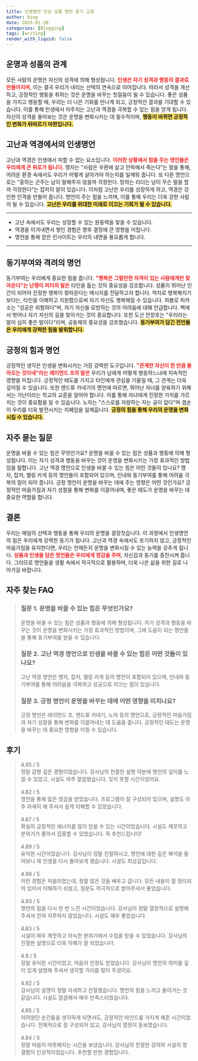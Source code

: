```yaml
---
title: 인생명언 인성 성품 명언 듣기 교훈
author: bing
date: 2025-01-30
categories: [Blogging]
tags: [writing]
render_with_liquid: false
---
```



<h2 id='운명과 성품의 관계'>운명과 성품의 관계</h2>

<p>모든 사람의 운명은 자신의 성격에 의해 형성됩니다. <b><span style="color: #ee2323;">인생은 자기 성격과 행동의 결과로 만들어지며</span></b>, 이는 결국 우리가 내리는 선택의 연속으로 이어집니다. 따라서 성격을 개선하고, 긍정적인 행동을 취하는 것은 운명을 바꾸는 첫걸음이 될 수 있습니다. 좋은 성품을 가지고 행동할 때, 우리는 더 나은 기회를 만나게 되고, 긍정적인 결과를 기대할 수 있습니다. 이를 통해 인생에서 마주치는 고난과 역경을 극복할 수 있는 힘을 얻게 됩니다. 자신의 성격을 돌아보는 것은 운명을 변화시키는 데 필수적이며, <b><span style="background-color: #ffe066;">행동이 바뀌면 긍정적인 변화가 뒤따르기 마련입니다.</span></b></p>

<h2 id='고난과 역경에서의 인생명언'>고난과 역경에서의 인생명언</h2>

<p>고난과 역경은 인생에서 피할 수 없는 요소입니다. <b><span style="color: #ee2323;">이러한 상황에서 힘을 주는 명언들은 우리에게 큰 위로가 됩니다.</span></b> 맹자는 "사람은 우환에 살고 안락에서 죽는다"는 말을 통해, 어려운 환경 속에서도 우리가 어떻게 살아가야 하는지를 일깨워 줍니다. 또 다른 명언으로는 "흥하는 군주는 남이 말해주지 않을까 걱정한다. 망하는 리더는 남이 무슨 말을 할까 걱정한다"는 잡저의 말이 있습니다. 이처럼 고난은 우리를 성장하게 하고, 역경은 강인한 인격을 만들어 줍니다. 명언이 주는 힘을 느끼며, 이를 통해 우리는 더욱 강한 사람이 될 수 있습니다. <b><span style="background-color: #ffe066;">고난은 우리를 위대한 미래로 이끄는 기회가 될 수 있습니다.</span></b></p>

<hr />

<ul>
    <li>고난 속에서도 우리는 성장할 수 있는 원동력을 찾을 수 있습니다.</li>
    <li>역경을 이겨내면서 쌓인 경험은 향후 결정에 큰 영향을 미칩니다.</li>
    <li>명언을 통해 얻은 인사이트는 우리의 내면을 풍요롭게 합니다.</li>
</ul>

<hr />

<h2 id='동기부여와 격려의 명언'>동기부여와 격려의 명언</h2>

<p>동기부여는 우리에게 중요한 힘을 줍니다. <b><span style="color: #ee2323;">"행복은 그럴만한 자격이 있는 사람에게만 찾아온다"는 난쟁이 피터의 말은</span></b> 타인을 돕는 것의 중요성을 강조합니다. 성품이 뛰어난 인간이 되어야 진정한 행복이 찾아온다는 메시지를 전달하고자 합니다. 억지로 행복해지기보다는, 타인을 이해하고 지원함으로써 자기 자신도 행복해질 수 있습니다. 파블로 피카소는 "성공은 위험하다"며, 자기 자신을 모방하는 것의 어려움에 대해 언급합니다. 벽에서 벗어나 자기 자신의 길을 찾아가는 것이 중요합니다. 또한 도산 안창호는 "우리라는 말이 심히 좋은 말이다"라며, 공동체의 중요성을 강조했습니다. <b><span style="background-color: #ffe066;">동기부여가 담긴 전언들은 우리에게 강력한 힘을 발휘합니다.</span></b></p>

<h2 id='긍정의 힘과 명언'>긍정의 힘과 명언</h2>

<p>긍정적인 생각은 인생을 변화시키는 가장 강력한 도구입니다. <b><span style="color: #ee2323;">"관계란 자신이 한 만큼 돌아오는 것이네"라는 레이먼드 조의 말은</span></b> 우리가 남에게 어떻게 행동하느냐에 지속적인 영향을 미칩니다. 긍정적인 태도를 가지고 타인에게 관심을 기울일 때, 그 관계는 더욱 깊어질 수 있습니다. 또한 앤드류 카네기의 명언에 따르면, 뛰어난 자녀를 양육하기 위해서는 가난이라는 학교의 교훈을 알아야 합니다. 이를 통해 자녀에게 진정한 가치를 가르치는 것이 중요함을 알 수 있습니다. 노자는 "스스로를 자랑하는 자는 공이 없다"며 겸손이 우리를 더욱 발전시키는 지혜임을 일깨웁니다. <b><span style="background-color: #ffe066;">긍정의 힘을 통해 우리의 운명을 변화시킬 수 있습니다.</span></b></p>

<h2 id='자주 묻는 질문'>자주 묻는 질문</h2>

<p>운명을 바꿀 수 있는 힘은 무엇인가요? 운명을 바꿀 수 있는 힘은 성품과 행동에 의해 형성됩니다. 이는 자기 성격과 행동을 바꾸는 것이 운명을 변화시키는 가장 효과적인 방법임을 말합니다. 고난 역경 명언으로 인생을 바꿀 수 있는 힘은 어떤 것들이 있나요? 맹자, 잡저, 엘링 카게 등의 명언들이 포함되어 있으며, 인내와 동기부여를 통해 어려움 극복의 힘이 되어 줍니다. 긍정 명언이 운명을 바꾸는 데에 주는 영향은 어떤 것인가요? 긍정적인 마음가짐과 자기 성찰을 통해 변화를 이끌어내며, 좋은 태도가 운명을 바꾸는 데 중요한 역할을 합니다.</p>

<h2 id='결론'>결론</h2>

<p>우리는 매일의 선택과 행동을 통해 우리의 운명을 결정짓습니다. 이 과정에서 인생명언의 힘은 우리에게 강력한 동기가 됩니다. 고난과 역경 속에서도 포기하지 않고, 긍정적인 마음가짐을 유지한다면, 우리는 언제든지 운명을 변화시킬 수 있는 능력을 갖추게 됩니다. <b><span style="color: #ee2323;">성품과 인생을 담은 명언들은 우리에게 영감을 주며</span></b>, 자신감과 동기를 증진시켜 줍니다. 그러므로 명언들을 생활 속에서 적극적으로 활용하며, 더욱 나은 삶을 위한 길로 나아가길 바랍니다.</p>


<h2 id='자주_찾는_FAQ'>자주 찾는 FAQ</h2>
<div itemscope="" itemtype="https://schema.org/FAQPage">
<blockquote>
<div itemscope="" itemprop="mainEntity" itemtype="https://schema.org/Question">
<h3 itemprop="name">질문 1. 운명을 바꿀 수 있는 힘은 무엇인가요?</h3>
<div itemscope="" itemprop="acceptedAnswer" itemtype="https://schema.org/Answer">
<span itemprop="text">
<p>운명을 바꿀 수 있는 힘은 성품과 행동에 의해 형성됩니다. 자기 성격과 행동을 바꾸는 것이 운명을 변화시키는 가장 효과적인 방법이며, 그에 도움이 되는 명언들을 통해 동기부여를 받을 수 있습니다.</p>
</span>
</div>
</div>
<div itemscope="" itemprop="mainEntity" itemtype="https://schema.org/Question">
<h3 itemprop="name">질문 2. 고난 역경 명언으로 인생을 바꿀 수 있는 힘은 어떤 것들이 있나요?</h3>
<div itemscope="" itemprop="acceptedAnswer" itemtype="https://schema.org/Answer">
<span itemprop="text">
<p>고난 역경 명언은 맹자, 잡저, 엘링 카게 등의 명언이 포함되어 있으며, 인내와 동기부여를 통해 어려움을 극복하고 성공으로 이끄는 힘이 있습니다.</p>
</span>
</div>
</div>
<div itemscope="" itemprop="mainEntity" itemtype="https://schema.org/Question">
<h3 itemprop="name">질문 3. 긍정 명언이 운명을 바꾸는 데에 어떤 영향을 미치나요?</h3>
<div itemscope="" itemprop="acceptedAnswer" itemtype="https://schema.org/Answer">
<span itemprop="text">
<p>긍정 명언은 레이먼드 조, 앤드류 카네기, 노자 등의 명언으로, 긍정적인 마음가짐과 자기 성찰을 통해 변화를 이끌어내는 데 도움을 줍니다. 긍정적인 태도는 운명을 바꾸는 데 중요한 영향을 미칠 수 있습니다.</p>
</span>
</div>
</div>
</blockquote>
</div>
<h2 id='후기'>후기</h2>
<div itemscope itemtype="https://schema.org/Product">
  <blockquote>
  <div itemprop="review" itemscope itemtype="https://schema.org/Review">
      <div itemprop="reviewRating" itemscope itemtype="https://schema.org/Rating"> <span itemprop="ratingValue">4.95</span> / <span itemprop="bestRating">5</span> </div>
      <span itemprop="reviewBody">정말 감명 깊은 경험이었습니다. 강사님의 친절한 설명 덕분에 명언의 깊이를 느낄 수 있었고, 시설도 아주 깔끔했습니다. 잊지 못할 시간이었어요.</span>
  </div>
  <br>
  <div itemprop="review" itemscope itemtype="https://schema.org/Review">
      <div itemprop="reviewRating" itemscope itemtype="https://schema.org/Rating"> <span itemprop="ratingValue">4.82</span> / <span itemprop="bestRating">5</span> </div>
      <span itemprop="reviewBody">명언을 통해 많은 영감을 받았습니다. 프로그램이 잘 구성되어 있으며, 설명도 아주 자세히 해 주셔서 쉽게 이해할 수 있었습니다.</span>
  </div>
  <br>
  <div itemprop="review" itemscope itemtype="https://schema.org/Review">
      <div itemprop="reviewRating" itemscope itemtype="https://schema.org/Rating"> <span itemprop="ratingValue">4.87</span> / <span itemprop="bestRating">5</span> </div>
      <span itemprop="reviewBody">확실히 긍정적인 에너지를 많이 얻을 수 있는 시간이었습니다. 시설도 깨끗하고 분위기가 좋아서 집중할 수 있었습니다. 꼭 추천드립니다!</span>
  </div>
  <br>
  <div itemprop="review" itemscope itemtype="https://schema.org/Review">
      <div itemprop="reviewRating" itemscope itemtype="https://schema.org/Rating"> <span itemprop="ratingValue">4.89</span> / <span itemprop="bestRating">5</span> </div>
      <span itemprop="reviewBody">유익한 시간이었습니다. 강사님이 정말 친절하시고, 명언에 대한 깊은 해석을 들어보니 제 인생을 다시 돌아보게 됐습니다. 시설도 최상급입니다.</span>
  </div>
  <br>
  <div itemprop="review" itemscope itemtype="https://schema.org/Review">
      <div itemprop="reviewRating" itemscope itemtype="https://schema.org/Rating"> <span itemprop="ratingValue">4.96</span> / <span itemprop="bestRating">5</span> </div>
      <span itemprop="reviewBody">이런 경험은 처음이었는데, 정말 많은 것을 배우고 갑니다. 모든 내용이 잘 정리되어 있어서 이해하기 쉬웠고, 질문도 적극적으로 받아주셔서 좋았습니다.</span>
  </div>
  <br>
  <div itemprop="review" itemscope itemtype="https://schema.org/Review">
      <div itemprop="reviewRating" itemscope itemtype="https://schema.org/Rating"> <span itemprop="ratingValue">4.93</span> / <span itemprop="bestRating">5</span> </div>
      <span itemprop="reviewBody">명언의 힘을 다시 한 번 느낀 시간이었습니다. 강사님이 정말 열정적으로 설명해 주셔서 전혀 지루하지 않았습니다. 시설도 매우 좋았습니다.</span>
  </div>
  <br>
  <div itemprop="review" itemscope itemtype="https://schema.org/Review">
      <div itemprop="reviewRating" itemscope itemtype="https://schema.org/Rating"> <span itemprop="ratingValue">4.83</span> / <span itemprop="bestRating">5</span> </div>
      <span itemprop="reviewBody">시설이 매우 깨끗하고 아늑한 분위기에서 수업을 받을 수 있었습니다. 강사님의 친절한 설명으로 더욱 이해가 잘 되었습니다.</span>
  </div>
  <br>
  <div itemprop="review" itemscope itemtype="https://schema.org/Review">
      <div itemprop="reviewRating" itemscope itemtype="https://schema.org/Rating"> <span itemprop="ratingValue">4.9</span> / <span itemprop="bestRating">5</span> </div>
      <span itemprop="reviewBody">정말 유익한 시간이었고, 마음의 안정도 얻었습니다. 강사님이 명언의 의미를 깊이 있게 설명해 주셔서 생각할 거리를 많이 주셨어요.</span>
  </div>
  <br>
  <div itemprop="review" itemscope itemtype="https://schema.org/Review">
      <div itemprop="reviewRating" itemscope itemtype="https://schema.org/Rating"> <span itemprop="ratingValue">4.92</span> / <span itemprop="bestRating">5</span> </div>
      <span itemprop="reviewBody">강사님의 설명이 정말 자세하고 친절했습니다. 명언의 힘을 느끼고 돌아가는 것 같습니다. 시설도 깔끔해서 매우 만족스러웠습니다.</span>
  </div>
  <br>
  <div itemprop="review" itemscope itemtype="https://schema.org/Review">
      <div itemprop="reviewRating" itemscope itemtype="https://schema.org/Rating"> <span itemprop="ratingValue">4.85</span> / <span itemprop="bestRating">5</span> </div>
      <span itemprop="reviewBody">어려웠던 순간들을 생각하게 되면서도, 긍정적인 마인드를 가지게 해준 시간이었습니다. 전체적으로 잘 구성되어 있고, 강사님의 열정이 돋보였습니다.</span>
  </div>
  <br>
  <div itemprop="review" itemscope itemtype="https://schema.org/Review">
      <div itemprop="reviewRating" itemscope itemtype="https://schema.org/Rating"> <span itemprop="ratingValue">4.84</span> / <span itemprop="bestRating">5</span> </div>
      <span itemprop="reviewBody">정말 마음이 따뜻해지는 시간을 보냈습니다. 강사님의 친절한 강의와 시설의 청결함이 인상적이었습니다. 추천할 만한 경험입니다.</span>
  </div>
  </blockquote>
</div>
